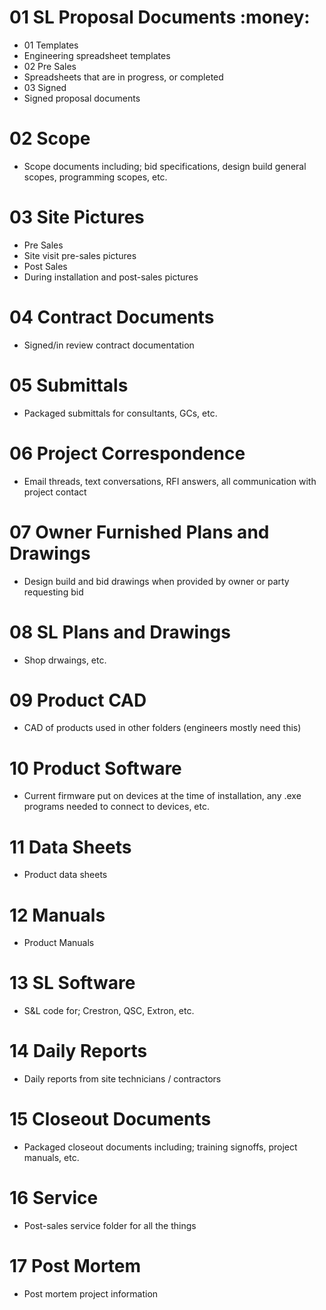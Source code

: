 # 01 SL Proposal Documents :money:
* 01 Templates
 * Engineering spreadsheet templates
* 02 Pre Sales
 * Spreadsheets that are in progress, or completed
* 03 Signed
 * Signed proposal documents

# 02 Scope
* Scope documents including; bid specifications, design build general scopes, programming scopes, etc.


# 03 Site Pictures
 * Pre Sales
  * Site visit pre-sales pictures
 * Post Sales
  * During installation and post-sales pictures

# 04 Contract Documents
* Signed/in review contract documentation

# 05 Submittals
* Packaged submittals for consultants, GCs, etc.


# 06 Project Correspondence
* Email threads, text conversations, RFI answers, all communication with project contact

# 07 Owner Furnished Plans and Drawings
* Design build and bid drawings when provided by owner or party requesting bid

# 08 SL Plans and Drawings
* Shop drwaings, etc.

# 09 Product CAD
* CAD of products used in other folders (engineers mostly need this)

# 10 Product Software
* Current firmware put on devices at the time of installation, any .exe programs needed to connect to devices, etc.

# 11 Data Sheets
* Product data sheets

# 12 Manuals
* Product Manuals

# 13 SL Software
* S&L code for; Crestron, QSC, Extron, etc.

# 14 Daily Reports
* Daily reports from site technicians / contractors

# 15 Closeout Documents
* Packaged closeout documents including; training signoffs, project manuals, etc.

# 16 Service
* Post-sales service folder for all the things

# 17 Post Mortem
* Post mortem project information
